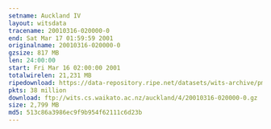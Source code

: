 ```yaml
---
setname: Auckland IV
layout: witsdata
tracename: 20010316-020000-0
end: Sat Mar 17 01:59:59 2001
originalname: 20010316-020000-0
gzsize: 817 MB
len: 24:00:00
start: Fri Mar 16 02:00:00 2001
totalwirelen: 21,231 MB
ripedownload: https://data-repository.ripe.net/datasets/wits-archive/pma/long/auck/4//20010316-020000-0.gz
pkts: 38 million
download: ftp://wits.cs.waikato.ac.nz/auckland/4/20010316-020000-0.gz
size: 2,799 MB
md5: 513c86a3986ec9f9b954f62111c6d23b
---
```

